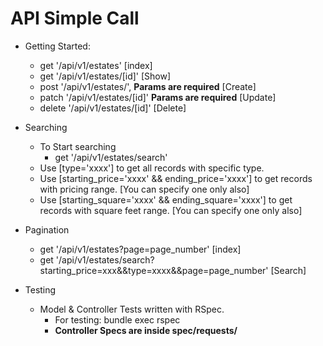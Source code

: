 # API Simple Call
- Getting Started:
    * get '/api/v1/estates'      [index]
    * get '/api/v1/estates/[id]' [Show]
    * post '/api/v1/estates/', **Params are required** [Create]
    * patch '/api/v1/estates/[id]' **Params are required** [Update]
    * delete '/api/v1/estates/[id]' [Delete]

- Searching
    * To Start searching
        - get '/api/v1/estates/search'
    * Use [type='xxxx'] to get all records with specific type.
    * Use [starting_price='xxxx' && ending_price='xxxx'] to get records with pricing range. [You can specify one only also]
    * Use [starting_square='xxxx' && ending_square='xxxx'] to get records with square feet range. [You can specify one only also]

- Pagination
    * get '/api/v1/estates?page=page_number'      [index]
    * get '/api/v1/estates/search?starting_price=xxx&&type=xxxx&&page=page_number'      [Search]

- Testing
    - Model & Controller Tests written with RSpec.
        - For testing: bundle exec rspec
        - **Controller Specs are inside spec/requests/**
